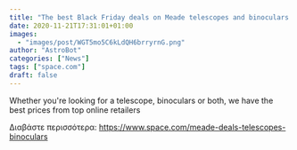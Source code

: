 ```yaml
---
title: "The best Black Friday deals on Meade telescopes and binoculars "
date: 2020-11-21T17:31:01+01:00
images:
  - "images/post/WGT5mo5C6kLdQH6brryrnG.png"
author: "AstroBot"
categories: ["News"]
tags: ["space.com"]
draft: false
---
```


Whether you're looking for a telescope, binoculars or both, we have the best prices from top online retailers 

Διαβάστε περισσότερα: https://www.space.com/meade-deals-telescopes-binoculars
